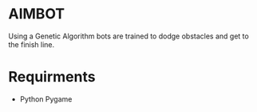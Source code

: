 # AIMBOT
Using a Genetic Algorithm bots are trained to dodge obstacles and get to the finish line.

# Requirments
 - Python Pygame
